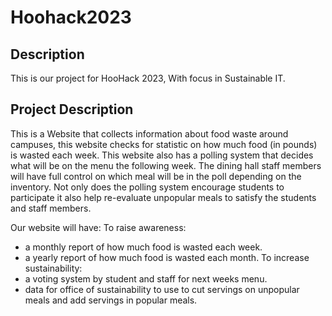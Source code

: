 # Hoohack2023
## Description
This is our project for HooHack 2023, With focus in Sustainable IT.

## Project Description
This is a Website that collects information about food waste around campuses, this website checks for statistic on how much food (in pounds) is wasted each week. This website also has a polling system that decides what will be on the menu the following week. The dining hall staff members will have full control on which meal will be in the poll depending on the inventory. Not only does the polling system encourage students to participate it also help re-evaluate unpopular meals to satisfy the students and staff members. 

Our website will have: 
To raise awareness: 
- a monthly report of how much food is wasted each week.
- a yearly report of how much food is wasted each month.
To increase sustainability: 
- a voting system by student and staff for next weeks menu. 
- data for office of sustainability to use to cut servings on unpopular meals and add servings in popular meals.
